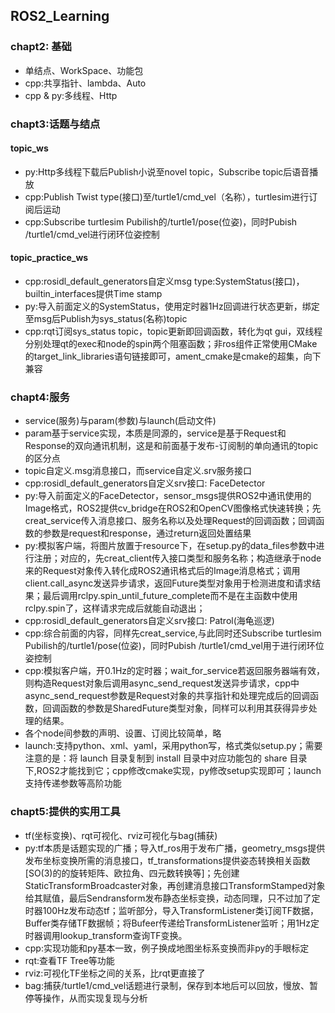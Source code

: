 ## **ROS2_Learning**

### chapt2: 基础

- 单结点、WorkSpace、功能包
- cpp:共享指针、lambda、Auto
- cpp & py:多线程、Http

### chapt3:话题与结点

#### topic_ws

- py:Http多线程下载后Publish小说至novel topic，Subscribe topic后语音播放
- cpp:Publish Twist type(接口)至/turtle1/cmd_vel（名称），turtlesim进行订阅后运动
- cpp:Subscribe turtlesim Pubilish的/turtle1/pose(位姿)，同时Pubish /turtle1/cmd_vel进行闭环位姿控制

#### topic_practice_ws

- cpp:rosidl_default_generators自定义msg type:SystemStatus(接口)，builtin_interfaces提供Time stamp
- py:导入前面定义的SystemStatus，使用定时器1Hz回调进行状态更新，绑定至msg后Publish为sys_status(名称)topic
- cpp:rqt订阅sys_status topic，topic更新即回调函数，转化为qt gui，双线程分别处理qt的exec和node的spin两个阻塞函数；非ros组件正常使用CMake的target_link_libraries语句链接即可，ament_cmake是cmake的超集，向下兼容

### chapt4:服务
- service(服务)与param(参数)与launch(启动文件)
- param基于service实现，本质是同源的，service是基于Request和Response的双向通讯机制，这是和前面基于发布-订阅制的单向通讯的topic的区分点
- topic自定义.msg消息接口，而service自定义.srv服务接口
- cpp:rosidl_default_generators自定义srv接口: FaceDetector
- py:导入前面定义的FaceDetector，sensor_msgs提供ROS2中通讯使用的Image格式，ROS2提供cv_bridge在ROS2和OpenCV图像格式快速转换；先creat_service传入消息接口、服务名称以及处理Request的回调函数；回调函数的参数是request和response，通过return返回处置结果
- py:模拟客户端，将图片放置于resource下，在setup.py的data_files参数中进行注册；对应的，先creat_client传入接口类型和服务名称；构造继承于node来的Request对象传入转化成ROS2通讯格式后的Image消息格式；调用client.call_async发送异步请求，返回Future类型对象用于检测进度和请求结果；最后调用rclpy.spin_until_future_complete而不是在主函数中使用rclpy.spin了，这样请求完成后就能自动退出；
- cpp:rosidl_default_generators自定义srv接口: Patrol(海龟巡逻)
- cpp:综合前面的内容，同样先creat_service,与此同时还Subscribe turtlesim Pubilish的/turtle1/pose(位姿)，同时Pubish /turtle1/cmd_vel用于进行闭环位姿控制
- cpp:模拟客户端，开0.1Hz的定时器；wait_for_service若返回服务器端有效，则构造Request对象后调用async_send_request发送异步请求，cpp中async_send_request参数是Request对象的共享指针和处理完成后的回调函数，回调函数的参数是SharedFuture类型对象，同样可以利用其获得异步处理的结果。
- 各个node间参数的声明、设置、订阅比较简单，略
- launch:支持python、xml、yaml，采用python写，格式类似setup.py；需要注意的是：将 launch 目录复制到 install 目录中对应功能包的 share 目录下,ROS2才能找到它；cpp修改cmake实现，py修改setup实现即可；launch支持传递参数等高阶功能

### chapt5:提供的实用工具
- tf(坐标变换)、rqt可视化、rviz可视化与bag(捕获)
- py:tf本质是话题实现的广播；导入tf_ros用于发布广播，geometry_msgs提供发布坐标变换所需的消息接口，tf_transformations提供姿态转换相关函数[SO(3)的的旋转矩阵、欧拉角、四元数转换等]；先创建StaticTransformBroadcaster对象，再创建消息接口TransformStamped对象给其赋值，最后Sendransform发布静态坐标变换，动态同理，只不过加了定时器100Hz发布动态tf；监听部分，导入TransformListener类订阅TF数据，Buffer类存储TF数据帧；将Bufeer传递给TransformListener监听；用1Hz定时器调用lookup_transform查询TF变换。
- cpp:实现功能和py基本一致，例子换成地图坐标系变换而非py的手眼标定
- rqt:查看TF Tree等功能
- rviz:可视化TF坐标之间的关系，比rqt更直接了
- bag:捕获/turtle1/cmd_vel话题进行录制，保存到本地后可以回放，慢放、暂停等操作，从而实现复现与分析